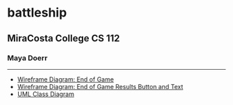 # battleship

## MiraCosta College CS 112
### Maya Doerr

***

- [Wireframe Diagram: End of Game](https://github.com/mayadoerr/battleship/blob/main/DOERR_Maya_Wireframe1_End_of_Game.pdf)
- [Wireframe Diagram: End of Game Results Button and Text](https://github.com/mayadoerr/battleship/blob/main/DOERR_Maya_Wireframe1_End_of_Game_RESULTS.pdf)
- [UML Class Diagram](https://github.com/mayadoerr/battleship/blob/main/JBattleship_UML_Class_Diagram.pdf)
